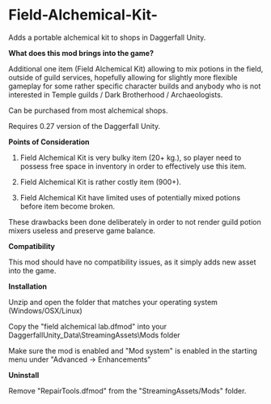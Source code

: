 # Field-Alchemical-Kit-
Adds a portable alchemical kit to shops in Daggerfall Unity.


 **What does this mod brings into the game?**

Additional one item (Field Alchemical Kit) allowing to mix potions in the field, outside
of guild services, hopefully allowing for slightly more flexible gameplay for some rather
specific character builds and anybody who is not interested in Temple guilds / Dark Brotherhood /
Archaeologists.

Can be purchased from most alchemical shops. 
           
Requires 0.27 version of the Daggerfall Unity. 


 **Points of Consideration**

1. Field Alchemical Kit is very bulky item (20+ kg.), so player need to possess free space in inventory in order to effectively use this item.

2. Field Alchemical Kit is rather costly item (900+).

3. Field Alchemical Kit have limited uses of potentially mixed potions before item become broken.

These drawbacks been done deliberately in order to not render guild potion mixers useless and preserve game balance.


 **Compatibility**

This mod should have no compatibility issues, as it simply adds new asset into the game.


 **Installation**

Unzip and open the folder that matches your operating system (Windows/OSX/Linux)

Copy the "field alchemical lab.dfmod" into your DaggerfallUnity_Data\StreamingAssets\Mods folder

Make sure the mod is enabled and "Mod system" is enabled in the starting menu under "Advanced -> Enhancements"


 **Uninstall**

Remove "RepairTools.dfmod" from the "StreamingAssets/Mods" folder.
